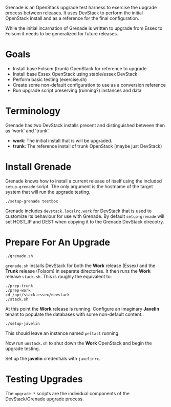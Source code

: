 Grenade is an OpenStack upgrade test harness to exercise the
upgrade process between releases.  It uses DevStack to perform
the initial OpenStack install and as a reference for the final
configuration.

While the initial incarnation of Grenade is written to upgrade
from Essex to Folsom it needs to be generalized for future releases.

# Goals

* Install base Folsom (trunk) OpenStack for reference to upgrade
* Install base Essex OpenStack using stable/essex DevStack
* Perform basic testing (exercise.sh)
* Create some non-default configuration to use as a conversion reference
* Run upgrade script preserving (running?) instances and data


# Terminology

Grenade has two DevStack installs present and distinguished between then
as 'work' and 'trunk'.

* **work**: The initial install that is will be upgraded.
* **trunk**: The reference install of trunk OpenStack (maybe just DevStack)


# Install Grenade

Grenade knows how to install a current release of itself using the included
``setup-grenade`` script.  The only argument is the hostname of the target
system that will run the upgrade testing.

    ./setup-grenade testbox

Grenade includes ``devstack.localrc.work`` for DevStack that is used to
customize its behaviour for use with Grenade.  By default ``setup-grenade``
will set HOST_IP and DEST when copying it to the Grenade DevStack direcotry.


# Prepare For An Upgrade

    ./grenade.sh

``grenade.sh`` installs DevStack for both the **Work** release (Essex) and
the **Trunk** release (Folsom) in separate directories.  It then runs the
**Work** release ``stack.sh``.  This is roughly the equivalent to:

    ./prep-trunk
    ./prep-work
    cd /opt/stack.essex/devstack
    ./stack.sh

At this point the **Work** release is running.  Configure an
imaginary **Javelin** tenant to populate the databases with some
non-default content::

    ./setup-javelin

This should leave an instance named ``peltast`` running.

Now run ``unstack.sh`` to shut down the **Work** OpenStack and begin the
upgrade testing.

Set up the **javelin** credentials with ``javelinrc``.


# Testing Upgrades

The ``upgrade-*`` scripts are the individual components of the
DevStack/Grenade upgrade process.
